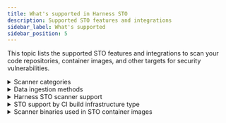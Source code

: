 ```yaml
---
title: What's supported in Harness STO
description: Supported STO features and integrations
sidebar_label: What's supported
sidebar_position: 5
---
```


This topic lists the supported STO features and integrations to scan your code repositories, container images, and other targets for security vulnerabilities. 

<details><summary>Scanner categories</summary>

```mdx-code-block
import StoSupportedCategories from '/docs/security-testing-orchestration/sto-techref-category/shared/_sto-supported-categories.md';
```

<StoSupportedCategories />

</details>


<details><summary>Data ingestion methods</summary>

```mdx-code-block
import StoSupportedMethods from '/docs/security-testing-orchestration/sto-techref-category/shared/_sto-supported-methods.md';
```

<StoSupportedMethods />

The scanner, targets, and scan approach combinations are covered in the next section.

</details>

<details><summary>Harness STO scanner support</summary>

```mdx-code-block
import StoSupportedScanners from '/docs/security-testing-orchestration/sto-techref-category/shared/_sto-supported-scanners.md';
```

<StoSupportedScanners />

</details>


<details><summary>STO support by CI build infrastructure type</summary>

```mdx-code-block
import StoInfraSupport from '/docs/security-testing-orchestration/onboard-sto/shared/_supported-infrastructures.md';
```

<StoInfraSupport />

</details>


<details><summary>Scanner binaries used in STO container images</summary>

```mdx-code-block
import StoSupportedBinaries from '/docs/security-testing-orchestration/sto-techref-category/shared/_sto-supported-binaries.md';
```

<StoSupportedBinaries />

</details>